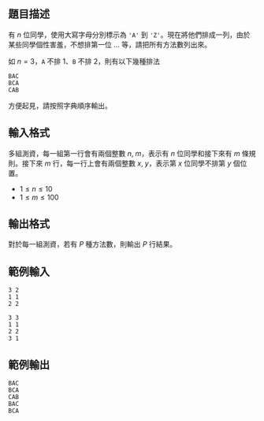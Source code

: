 ## 題目描述 ##

有 $n$ 位同學，使用大寫字母分別標示為 `'A'` 到 `'Z'`。現在將他們排成一列，由於某些同學個性害羞，不想排第一位 ... 等，請把所有方法數列出來。

如 $n = 3$，`A` 不排 1、`B` 不排 2，則有以下幾種排法

```
BAC
BCA
CAB
```

方便起見，請按照字典順序輸出。

## 輸入格式 ##

多組測資，每一組第一行會有兩個整數 $n, \; m$，表示有 $n$ 位同學和接下來有 $m$ 條規則。接下來 $m$ 行，每一行上會有兩個整數 $x, \; y$，表示第 $x$ 位同學不排第 $y$ 個位置。

* $1 \le n \le 10$
* $1 \le m \le 100$

## 輸出格式 ##

對於每一組測資，若有 $P$ 種方法數，則輸出 $P$ 行結果。

## 範例輸入 ##

```
3 2
1 1
2 2

3 3
1 1
2 2
3 1
```

## 範例輸出 ##

```
BAC
BCA
CAB
BAC
BCA
```